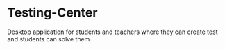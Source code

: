 # Testing-Center
 Desktop application for students and teachers where they can create test and students can solve them
